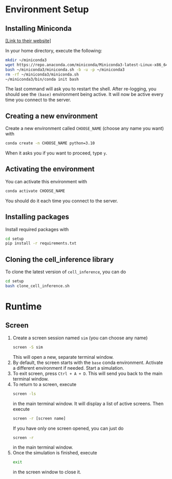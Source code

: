 # Environment Setup

## Installing Miniconda

[[Link to their website]](https://docs.conda.io/projects/miniconda/en/latest/)

In your home directory, execute the following:
```bash
mkdir ~/miniconda3
wget https://repo.anaconda.com/miniconda/Miniconda3-latest-Linux-x86_64.sh -O ~/miniconda3/miniconda.sh
bash ~/miniconda3/miniconda.sh -b -u -p ~/miniconda3
rm -rf ~/miniconda3/miniconda.sh
~/miniconda3/bin/conda init bash
```
The last command will ask you to restart the shell. After re-logging, you should see the `(base)` environment being active. It will now be active every time you connect to the server.

## Creating a new environment

Create a new environment called `CHOOSE_NAME` (choose any name you want) with
```bash
conda create -n CHOOSE_NAME python=3.10
```
When it asks you if you want to proceed, type `y`.

## Activating the environment

You can activate this environment with
```bash
conda activate CHOOSE_NAME
```

You should do it each time you connect to the server.

## Installing packages

Install required packages with
```bash
cd setup
pip install -r requirements.txt
```

## Cloning the cell_inference library

To clone the latest version of `cell_inference`, you can do
```bash
cd setup
bash clone_cell_inference.sh
```

# Runtime

## Screen

1.  Create a screen session named `sim` (you can choose any name)
    ```bash
    screen -S sim
    ```
    This will open a new, separate terminal window.
2. By default, the screen starts with the `base` conda environment. Activate a different environment if needed. Start a simulation.
3. To exit screen, press `Ctrl + A + D`. This will send you back to the main terminal window.
4.  To return to a screen, execute
    ```bash
    screen -ls
    ```
    in the main terminal window. It will display a list of active screens. Then execute
    ```bash
    screen -r [screen name]
    ```
    If you have only one screen opened, you can just do
    ```bash
    screen -r
    ```
    in the main terminal window.
5.  Once the simulation is finished, execute
    ```bash
    exit
    ```
    in the screen window to close it.
